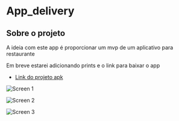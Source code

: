 #  App_delivery

## Sobre o projeto

A ideia com este app é proporcionar um mvp de um aplicativo para restaurante

Em breve estarei adicionando prints e o link para baixar o app

- [Link do projeto apk](https://drive.google.com/file/d/1VHMUVTLqMQTipH4qaOfdhXRVXo8Vrxy_/view?usp=sharing)


![Screen 1](https://user-images.githubusercontent.com/95689416/152385189-223bfc9b-c5fe-4c6f-a18e-7ae7b8b12c26.jpeg)



![Screen 2](https://user-images.githubusercontent.com/95689416/152374596-c9a947b0-3d13-4259-b0be-b258079e6ce1.jpeg)

![Screen 3](https://user-images.githubusercontent.com/95689416/152374612-a7dc215f-4b2e-4bcd-84d5-150d40bad7c8.jpeg)
